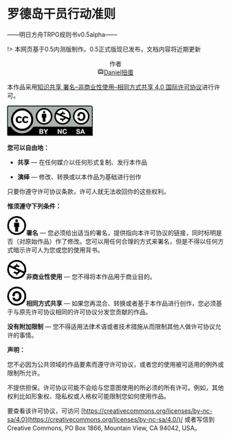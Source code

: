 # 罗德岛干员行动准则

——明日方舟TRPG规则书v0.5alpha——

!> 本网页基于0.5内测版制作。0.5正式版现已发布，文档内容将近期更新



<center>作者</center>

<center><a href="https://space.bilibili.com/9601228"><img src="res/bilibili.png" />Daniel扭蛋</a></center>



本作品采用[知识共享 署名–非商业性使用–相同方式共享 4.0 国际许可协议](https://creativecommons.org/licenses/by-nc-sa/4.0/)进行许可。

![img](res/CC/img.gif)

**您可以自由地：**

- **共享** — 在任何媒介以任何形式复制、发行本作品

- **演绎** — 修改、转换或以本作品为基础进行创作

只要你遵守许可协议条款，许可人就无法收回你的这些权利。

**惟须遵守下列条件：**

![img](res/CC/BY.gif)**署名** — 您必须给出适当的署名，提供指向本许可协议的链接，同时标明是否（对原始作品）作了修改。您可以用任何合理的方式来署名，但是不得以任何方式暗示许可人为您或您的使用背书。

![img](res/CC/NC.gif)**非商业性使用** — 您不得将本作品用于商业目的。

![img](res/CC/SA.gif)**相同方式共享** — 如果您再混合、转换或者基于本作品进行创作，您必须基于与原先许可协议相同的许可协议分发您贡献的作品。

**没有附加限制** — 您不得适用法律术语或者技术措施从而限制其他人做许可协议允许的事情。

**声明：**

您不必因为公共领域的作品要素而遵守许可协议，或者您的使用被可适用的例外或限制所允许。

不提供担保。许可协议可能不会给与您意图使用的所必须的所有许可。例如，其他权利比如形象权、隐私权或人格权可能限制您如何使用作品。

要查看该许可协议，可访问 [https://creativecommons.org/licenses/by-nc-sa/4.0](https://creativecommons.org/licenses/by-nc-sa/4.0/)/ 或者写信到 Creative Commons, PO Box 1866, Mountain View, CA 94042, USA。


